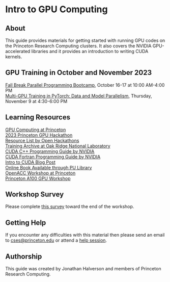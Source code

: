 # Intro to GPU Computing

## About

This guide provides materials for getting started with running GPU codes on the Princeton Research Computing clusters. It also covers the NVIDIA GPU-accelerated libraries and it provides an introduction to writing CUDA kernels.

## GPU Training in October and November 2023

[Fall Break Parallel Programming Bootcamp](https://cglink.me/2gi/r1937302), October 16-17 at 10:00 AM-4:00 PM  
[Multi-GPU Training in PyTorch: Data and Model Parallelism](https://cglink.me/2gi/r1935910), Thursday, November 9 at 4:30-6:00 PM  

## Learning Resources

[GPU Computing at Princeton](https://researchcomputing.princeton.edu/support/knowledge-base/gpu-computing)  
[2023 Princeton GPU Hackathon](https://www.openhackathons.org/s/siteevent/a0C5e000005Va4hEAC/se000162)  
[Resource List by Open Hackathons](https://www.openhackathons.org/s/technical-resources)  
[Training Archive at Oak Ridge National Laboratory](https://docs.olcf.ornl.gov/training/training_archive.html)   
[CUDA C++ Programming Guide by NVIDIA](https://docs.nvidia.com/cuda/cuda-c-programming-guide/index.html)  
[CUDA Fortran Programming Guide by NVIDIA](https://docs.nvidia.com/hpc-sdk/compilers/cuda-fortran-prog-guide/index.html)     
[Intro to CUDA Blog Post](https://devblogs.nvidia.com/even-easier-introduction-cuda/)   
[Online Book Available through PU Library](https://catalog.princeton.edu/catalog/99125304171206421)  
[OpenACC Workshop at Princeton](http://w3.pppl.gov/~ethier/PICSCIE/Intro_to_OpenACC_Nov_2019.pdf)  
[Princeton A100 GPU Workshop](https://github.com/PrincetonUniversity/a100_workshop)

## Workshop Survey
Please complete [this survey](https://forms.gle/K7aJrFaUB4DPW4FC8) toward the end of the workshop.

## Getting Help

If you encounter any difficulties with this material then please send an email to <a href="mailto:cses@princeton.edu">cses@princeton.edu</a> or attend a <a href="https://researchcomputing.princeton.edu/education/help-sessions">help session</a>.

## Authorship

This guide was created by Jonathan Halverson and members of Princeton Research Computing.
